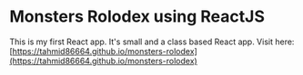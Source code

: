 # Monsters Rolodex using ReactJS

This is my first React app. It's small and a class based React app.
Visit here: [https://tahmid86664.github.io/monsters-rolodex](https://tahmid86664.github.io/monsters-rolodex)
